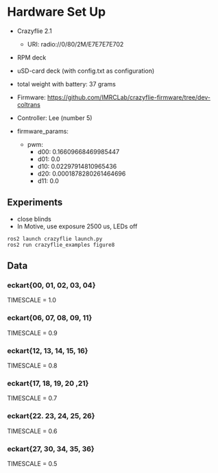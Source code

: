 # Hardware Set Up

* Crazyflie 2.1
    * URI: radio://0/80/2M/E7E7E7E702
* RPM deck
* uSD-card deck (with config.txt as configuration)
* total weight with battery: 37 grams

* Firmware: https://github.com/IMRCLab/crazyflie-firmware/tree/dev-coltrans
* Controller: Lee (number 5)
* firmware_params:
    - pwm:
        -  d00: 0.16609668469985447
        -  d01: 0.0
        -  d10: 0.02297914810965436
        -  d20: 0.0001878280261464696
        -  d11: 0.0

## Experiments

* close blinds
* In Motive, use exposure 2500 us, LEDs off

```
ros2 launch crazyflie launch.py
ros2 run crazyflie_examples figure8
```

## Data 

### eckart{00, 01, 02, 03, 04}

TIMESCALE = 1.0

### eckart{06, 07, 08, 09, 11}

TIMESCALE = 0.9

### eckart{12, 13, 14, 15, 16}

TIMESCALE = 0.8

### eckart{17, 18, 19, 20 ,21}

TIMESCALE = 0.7

### eckart{22. 23, 24, 25, 26}

TIMESCALE = 0.6

### eckart{27, 30, 34, 35, 36}

TIMESCALE = 0.5
